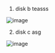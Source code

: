 1. disk b
teasss


![image](https://user-images.githubusercontent.com/106968319/179355932-566e5af4-a1ee-4dba-b468-a8858f37565f.png)

2. disk c
asg


![image](https://user-images.githubusercontent.com/106968319/179355953-373e25a0-754a-450a-a211-e73d3a0f5cf7.png)

